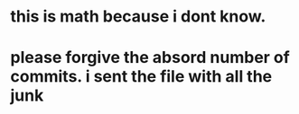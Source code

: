 # this is math because i dont know.
# please forgive the absord number of commits. i sent the file with all the junk
